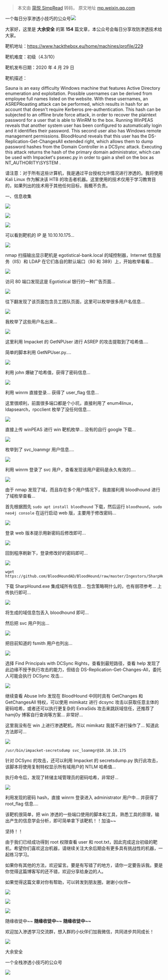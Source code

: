 > 本文由 [简悦 SimpRead](http://ksria.com/simpread/) 转码， 原文地址 [mp.weixin.qq.com](https://mp.weixin.qq.com/s/8pIra8Atr5DAFOgXC2ilHQ)

一个每日分享渗透小技巧的公众号![](https://mmbiz.qpic.cn/mmbiz_png/O7dWXt4o5KPTQKiaXksbZia7PmHLPX2vnCWsznInTj3b9TFYtTDIYG6lDGJZYYSv72NsVWF24Kjlo4MT29tEOQSg/640?wx_fmt=png)

  

  

大家好，这里是 **大余安全** 的第 **154** 篇文章，本公众号会每日分享攻防渗透技术给大家。

靶机地址：https://www.hackthebox.eu/home/machines/profile/229

靶机难度：初级（4.3/10）

靶机发布日期：2020 年 4 月 29 日

靶机描述：

Sauna is an easy difficulty Windows machine that features Active Directory enumeration and exploitation. Possible usernames can be derived from employee full names listed on the website. With these usernames, an ASREPRoasting attack can be performed, which results in hash for an account that doesn't require Kerberos pre-authentication. This hash can be subjected to an offline brute force attack, in order to recover the plaintext password for a user that is able to WinRM to the box. Running WinPEAS reveals that another system user has been configured to automatically login and it identifies their password. This second user also has Windows remote management permissions. BloodHound reveals that this user has the DS-Replication-Get-ChangesAll extended right, which allows them to dump password hashes from the Domain Controller in a DCSync attack. Executing this attack returns the hash of the primary domain administrator, which can be used with Impacket's psexec.py in order to gain a shell on the box as NT_AUTHORITY\SYSTEM .

请注意：对于所有这些计算机，我是通过平台授权允许情况进行渗透的。我将使用 Kali Linux 作为解决该 HTB 的攻击者机器。这里使用的技术仅用于学习教育目的，如果列出的技术用于其他任何目标，我概不负责。

  

一、信息收集

![](https://mmbiz.qpic.cn/mmbiz_png/u542j6DNZqibANrqyuqYq3KwXicNtAI4PkbTngiacTDG6oGIUU4zWbT9cCpyZc4VZdBTedLFLr1Xzw3kQE9cxkCqw/640?wx_fmt=png)

![](https://mmbiz.qpic.cn/mmbiz_png/Ffv0EPcbq7gH6aqjOkn7TaxjIzicxxZAXyDZGpkmftnmsZr14yStPcqW8LTBdjqHBtJl0mehGp8Sldg3msrgvoQ/640?wx_fmt=png)

![](https://mmbiz.qpic.cn/mmbiz_png/O7dWXt4o5KO0RPwzic5XiaeJFyzy5FXhXc4AFbM2Ok3sA47lusKVicicdqE3iciaPRciaL286Mic4ibHnls01tpqeicb1zlw/640?wx_fmt=png)

可以看到靶机的 IP 是 10.10.10.175...

![](https://mmbiz.qpic.cn/mmbiz_png/O7dWXt4o5KO0RPwzic5XiaeJFyzy5FXhXctABzxGGuNyicwv5GQfAgbm17ncmg3QohicCPdDdWHrzUNe5ek8AaOOCQ/640?wx_fmt=png)

nmap 扫描输出显示靶机是 egotistical-bank.local 的域控制器，Internet 信息服务（IIS）和 LDAP 在它们各自的默认端口（80 和 389）上，开始枚举看看...

![](https://mmbiz.qpic.cn/mmbiz_png/O7dWXt4o5KO0RPwzic5XiaeJFyzy5FXhXc2yYddP2RsiatGNtkC8TKDzLcclo3h8eleIuI4ZZicKQVKw2XLO2hHmdw/640?wx_fmt=png)

访问 80 端口发现这是 Egotistical 银行的一种广告页面...

![](https://mmbiz.qpic.cn/mmbiz_png/O7dWXt4o5KO0RPwzic5XiaeJFyzy5FXhXciccWfhno77CA2sW7vzPQPq6Q5icUTBqibobTdTEJiaPK0jvTtKyHibsZbZA/640?wx_fmt=png)

往下翻发现了该页面包含员工团队页面，这里可以枚举很多用户名信息...

![](https://mmbiz.qpic.cn/mmbiz_png/O7dWXt4o5KO0RPwzic5XiaeJFyzy5FXhXceQIG5ib1Vh22ZSvmOia1WYPjg0VFCoM6fmOzV635msdaust3XmiaG0yXw/640?wx_fmt=png)

我枚举了这些用户名出来...

![](https://mmbiz.qpic.cn/mmbiz_png/O7dWXt4o5KO0RPwzic5XiaeJFyzy5FXhXcmRHAnzjwPSQrlkUc9ibKVKlurYfVMHwZe1zp7zQp9iaib6F49wOgoGbSA/640?wx_fmt=png)

这里利用 Impacket 的 GetNPUser 进行 ASREP 的攻击提取到了哈希值....

简单的脚本利用 GetNPUser.py....

![](https://mmbiz.qpic.cn/mmbiz_png/O7dWXt4o5KO0RPwzic5XiaeJFyzy5FXhXc5dSria5tYISS1sBh6624ia9uaQp9ghqjp9AibWFG9uIpZ73nHbS0PqqBg/640?wx_fmt=png)

利用 john 爆破了哈希值，获得了密码信息...

![](https://mmbiz.qpic.cn/mmbiz_png/O7dWXt4o5KO0RPwzic5XiaeJFyzy5FXhXcYqQoJJVdrfzOJMubaBWp4uYZPFwPGibz6MBuicn4CgVr3UL9Xt39Inzg/640?wx_fmt=png)

利用 winrm 直接登录... 获得了 user_flag 信息...

这里很顺利，前面很多端口都是个小坑，直接利用了 enum4linux，ldapsearch，rpcclient 枚举了没任何信息...

![](https://mmbiz.qpic.cn/mmbiz_png/O7dWXt4o5KO0RPwzic5XiaeJFyzy5FXhXcqEvPtVXEuCbLzqKEFTcKfeEq7fMy73HpA0yV3zFfuejSjbBClAu7DA/640?wx_fmt=png)

直接上传 winPEAS 进行 win 靶机枚举... 没有的自行 google 下载...

![](https://mmbiz.qpic.cn/mmbiz_png/O7dWXt4o5KO0RPwzic5XiaeJFyzy5FXhXcA0qjDrFUdL6eZ6ljWFwnEu4DVwZelJlib0x4uIvGrvMgYCHdr1HQqPQ/640?wx_fmt=png)

枚举到了 svc_loanmgr 用户信息....

![](https://mmbiz.qpic.cn/mmbiz_png/O7dWXt4o5KO0RPwzic5XiaeJFyzy5FXhXcs7n9SQxp6qf1xXfFezSsa0h72t2GvnBDQLepwtKUDhFIhzKiarajYhQ/640?wx_fmt=png)

利用 winrm 登录了 svc 用户，查看发现该用户密码是永久有效的....

![](https://mmbiz.qpic.cn/mmbiz_png/O7dWXt4o5KO0RPwzic5XiaeJFyzy5FXhXc5AYhyv0sk3fvjGdXzHFL7250E6rjpzQb2BnnXtx5osUB4USd02iaTSQ/640?wx_fmt=png)

由于 nmap 发现了域，而且存在多个用户情况下，我直接利用 bloodhound 进行了域枚举查看...

首先根据图先 `sudo apt install bloodhound` 下载，然后运行 `bloodhound`，`sudo neo4j console` 在运行启动 web 版，主要用于修改密码...

![](https://mmbiz.qpic.cn/mmbiz_png/O7dWXt4o5KO0RPwzic5XiaeJFyzy5FXhXcI9W9ILpW0PbsSvT5dr1TZVVE9keqLRKiaghPojiaBL5fUJqswIsP3rMQ/640?wx_fmt=png)

登录 web 版本提示用新密码后修改即可...

![](https://mmbiz.qpic.cn/mmbiz_png/O7dWXt4o5KO0RPwzic5XiaeJFyzy5FXhXcibJVK2ibWcWqlH6KlpYn6ZtseWaTicT7ibfKQlfck4tHM5vuIK5c6zOMzA/640?wx_fmt=png)

回到程序刷新下，登录修改好的密码即可...

![](https://mmbiz.qpic.cn/mmbiz_png/O7dWXt4o5KO0RPwzic5XiaeJFyzy5FXhXc9FzW1Qib54GWwb1OnDUh53Ln4FibOtA0wUohJyNUZpm5PyZf0lTFOWlQ/640?wx_fmt=png)

```
wget https://github.com/BloodHoundAD/BloodHound/raw/master/Ingestors/SharpHound.exe
```

下载 SharpHound.exe 集成域所有信息... 包含策略啊什么的，也有弱项参考... 上传执行即可...

![](https://mmbiz.qpic.cn/mmbiz_png/O7dWXt4o5KO0RPwzic5XiaeJFyzy5FXhXcXdQZj1ria3zSXOahTqd20BfERC3rhPO8N1d5VzzxJWCJ00ueWOGx1bw/640?wx_fmt=png)

将生成的域信息包丢入 bloodhound 即可...

然后把 svc 用户列出...

![](https://mmbiz.qpic.cn/mmbiz_png/O7dWXt4o5KO0RPwzic5XiaeJFyzy5FXhXcBYzvqseDTHUibPiaibO9fiaX5WXfsNO20HuFtQQAolmzOvR5BIrL8ajIcA/640?wx_fmt=png)

把目前知道的 fsmith 用户也列出...

![](https://mmbiz.qpic.cn/mmbiz_png/O7dWXt4o5KO0RPwzic5XiaeJFyzy5FXhXckDcibMYygsibfeGFwMWhvYibXfbNjP498KA2ee5KhYj3bR3lIPuqXSZKg/640?wx_fmt=png)

选择 Find Principals with DCSync Rights，查看到最短路径，查看 help 发现了此边缘不授予执行攻击的能力，但结合 DS-Replication-Get-Changes-All，委托人可能会执行 DCSync 攻击...

![](https://mmbiz.qpic.cn/mmbiz_png/O7dWXt4o5KO0RPwzic5XiaeJFyzy5FXhXc4z3GSVs2jsKxHqewkfdiaRMsqA39999UPOVKicRwGR7rI6CZWjjT5OWQ/640?wx_fmt=png)

继续查看 Abuse Info 发现在 BloodHound 中同时具有 GetChanges 和 GetChangesAll 特权，可以使用 mimikatz 进行 dcsync 攻击以获取任意主体的密码哈希，或者还可以执行更复杂的 ExtraSids 攻击来跳跃域信任，还推荐了 hamj0y 博客自行查询等方案... 非常好...

这里我没有在 win 上进行渗透靶机，所以 mimikatz 我就不进行操作了... 知道此方法即可...

![](https://mmbiz.qpic.cn/mmbiz_png/O7dWXt4o5KO0RPwzic5XiaeJFyzy5FXhXcLdPmYdTeYNZVV7stuibMmz7RN9wfxeVm88t0ibgKULV2g84Ox6vGUurw/640?wx_fmt=png)

```
/usr/bin/impacket-secretsdump svc_loanmgr@10.10.10.175
```

针对 DCSync 的攻击，还可以利用 Impacket 的 secretsdump.py 执行此攻击，该脚本将使用复制特权显示所有域用户的 NTLM 哈希值...

执行命令后，发现了转储主域管理员的密码哈希，非常好...

![](https://mmbiz.qpic.cn/mmbiz_png/O7dWXt4o5KO0RPwzic5XiaeJFyzy5FXhXcy6n6SOWHDyxqn7yyIwdBN2EgX2FfpDuQ97Fl7b4SINJ2XibRQibtxvrA/640?wx_fmt=png)

利用发现的密码 hash，直接 winrm 登录进入 administrator 用户中... 并获得了 root_flag 信息....

该靶机很简单，把 win 渗透的一些端口使用的脚本和工具，熟悉工具的原理，输出产生的信息学会分析，即可简单拿下该靶机！！加油~~

坚持！！

由于我们已经成功得到 root 权限查看 user 和 root.txt，因此完成这台初级的靶机，希望你们喜欢这台机器，请继续关注大余后期会有更多具有挑战性的机器，一起练习学习。

如果你有其他的方法，欢迎留言。要是有写错了的地方，请你一定要告诉我。要是你觉得这篇博客写的还不错，欢迎分享给身边的人。

  

如果觉得这篇文章对你有帮助，可以转发到朋友圈，谢谢小伙伴~

![](https://mmbiz.qpic.cn/mmbiz_png/c5xrRn4430AnqkfAJc38Vpnc5XiaADLTjiciciaibYU4EHw3Nuh7YMtuB0hz3sb8Em9iatt5skAsibuuysPLdLY5LtWOw/640?wx_fmt=png)

![](https://mmbiz.qpic.cn/mmbiz_png/p3lIbvldZiabdI5iaCb3icRhtygUuo2sp6Hcdq0ANlpy5W3gL628uq032jsoVnGnl6HdGrgDXjfazFtkp6IInibDdQ/640?wx_fmt=png)

![](https://mmbiz.qpic.cn/mmbiz_png/O7dWXt4o5KPqjaFWwyrrhiciahSpOibxqKvSIFX0iaPcG00CjYIwQDwIDeIicmFMlOVNyhWYVSE8pJK566UK3YOUNWQ/640?wx_fmt=png)

随缘收徒中~~ **随缘收徒中~~** **随缘收徒中~~**

欢迎加入渗透学习交流群，想入群的小伙伴们加我微信，共同进步共同成长！

![](https://mmbiz.qpic.cn/mmbiz_png/ndicuTO22p6ibN1yF91ZicoggaJJZX3vQ77Vhx81O5GRyfuQoBRjpaUyLOErsSo8PwNYlT1XzZ6fbwQuXBRKf4j3Q/640?wx_fmt=png)  

大余安全

一个全栈渗透小技巧的公众号

![](https://mmbiz.qpic.cn/mmbiz_png/O7dWXt4o5KPTQKiaXksbZia7PmHLPX2vnCSsnsc7MHh257oYRic1MOT8qibABNUEnTq9DUL7QBwnS52EheJf4m8iaTQ/640?wx_fmt=png)